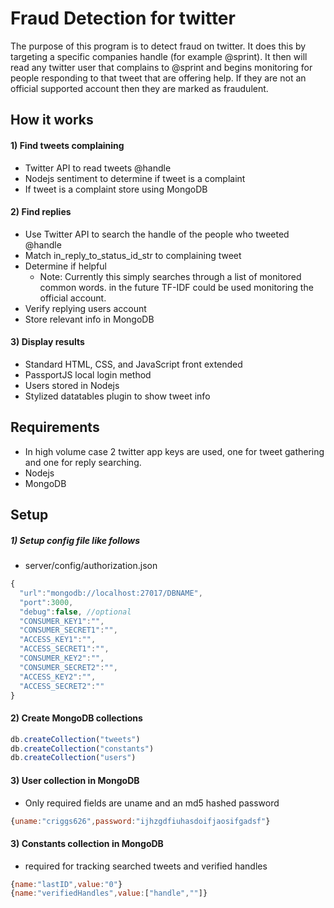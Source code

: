 # Fraud Detection for twitter
The purpose of this program is to detect fraud on twitter. It does this by targeting a specific companies handle (for example @sprint). It then will read any twitter user that complains to @sprint and begins monitoring for people responding to that tweet that are offering help. If they are not an official supported account then they are marked as fraudulent.

## How it works
#### 1) Find tweets complaining
- Twitter API to read tweets @handle
- Nodejs sentiment to determine if tweet is a complaint
- If tweet is a complaint store using MongoDB

#### 2) Find replies
- Use Twitter API to search the handle of the people who tweeted @handle
- Match in_reply_to_status_id_str to complaining tweet
- Determine if helpful
  - Note: Currently this simply searches through a list of monitored common words. in the future TF-IDF could be used monitoring the official account.
- Verify replying users account
- Store relevant info in MongoDB

#### 3) Display results
- Standard HTML, CSS, and JavaScript front extended
- PassportJS local login method
- Users stored in Nodejs
- Stylized datatables plugin to show tweet info

## Requirements
- In high volume case 2 twitter app keys are used, one for tweet gathering and one for reply searching.
- Nodejs
- MongoDB

## Setup
##### 1) Setup config file like follows
- server/config/authorization.json

```javascript
{
  "url":"mongodb://localhost:27017/DBNAME",
  "port":3000,
  "debug":false, //optional
  "CONSUMER_KEY1":"",
  "CONSUMER_SECRET1":"",
  "ACCESS_KEY1":"",
  "ACCESS_SECRET1":"",
  "CONSUMER_KEY2":"",
  "CONSUMER_SECRET2":"",
  "ACCESS_KEY2":"",
  "ACCESS_SECRET2":""
}
```
#### 2) Create MongoDB collections

```javascript
db.createCollection("tweets")
db.createCollection("constants")
db.createCollection("users")
```

#### 3) User collection in MongoDB

- Only required fields are uname and an md5 hashed password

```javascript
{uname:"criggs626",password:"ijhzgdfiuhasdoifjaosifgadsf"}
```
#### 3) Constants collection in MongoDB
- required for tracking searched tweets and verified handles

```javascript
{name:"lastID",value:"0"}
{name:"verifiedHandles",value:["handle",""]}
```
